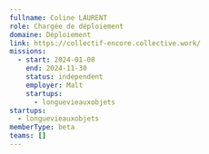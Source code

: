 ```yaml
---
fullname: Coline LAURENT
role: Chargée de déploiement
domaine: Déploiement
link: https://collectif-encore.collective.work/
missions:
  - start: 2024-01-08
    end: 2024-11-30
    status: independent
    employer: Malt
    startups:
      - longuevieauxobjets
startups:
  - longuevieauxobjets
memberType: beta
teams: []
---
```

